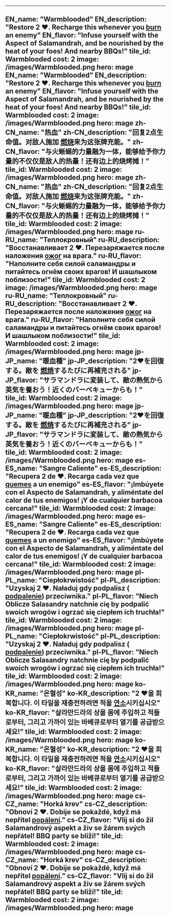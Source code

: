 ---

EN_name: "Warmblooded"
EN_description: "Restore 2 ❤️.  Recharge this whenever you  <u>burn</u> an enemy"
EN_flavor: "Infuse yourself with the Aspect of Salamandrah, and be nourished by the heat of your foes! And nearby BBQs!"
tile_id: Warmblooded
cost: 2
image: /images/Warmblooded.png
hero: mage
EN_name: "Warmblooded"
EN_description: "Restore 2 ❤️.  Recharge this whenever you  <u>burn</u> an enemy"
EN_flavor: "Infuse yourself with the Aspect of Salamandrah, and be nourished by the heat of your foes! And nearby BBQs!"
tile_id: Warmblooded
cost: 2
image: /images/Warmblooded.png
hero: mage
zh-CN_name: "热血"
zh-CN_description: "回复2点生命值。对敌人施加 <u>燃烧</u>来为这张牌充能。"
zh-CN_flavor: "与火蜥蜴的力量融为一体，能够给予你力量的不仅仅是敌人的热量！还有边上的烧烤摊！"
tile_id: Warmblooded
cost: 2
image: /images/Warmblooded.png
hero: mage
zh-CN_name: "热血"
zh-CN_description: "回复2点生命值。对敌人施加 <u>燃烧</u>来为这张牌充能。"
zh-CN_flavor: "与火蜥蜴的力量融为一体，能够给予你力量的不仅仅是敌人的热量！还有边上的烧烤摊！"
tile_id: Warmblooded
cost: 2
image: /images/Warmblooded.png
hero: mage
ru-RU_name: "Теплокровный"
ru-RU_description: "Восстанавливает 2 ❤️. Перезаряжается после наложения  <u>ожог</u> на врага."
ru-RU_flavor: "Наполните себя силой саламандры и питайтесь огнём своих врагов! И шашлыком поблизости!"
tile_id: Warmblooded
cost: 2
image: /images/Warmblooded.png
hero: mage
ru-RU_name: "Теплокровный"
ru-RU_description: "Восстанавливает 2 ❤️. Перезаряжается после наложения  <u>ожог</u> на врага."
ru-RU_flavor: "Наполните себя силой саламандры и питайтесь огнём своих врагов! И шашлыком поблизости!"
tile_id: Warmblooded
cost: 2
image: /images/Warmblooded.png
hero: mage
jp-JP_name: "暖血種"
jp-JP_description: "2❤️を回復する。敵を <u>燃焼</u>するたびに再補充される"
jp-JP_flavor: "サラマンドラに変装して、敵の熱気から英気を養おう！近くのバーベキューからも！"
tile_id: Warmblooded
cost: 2
image: /images/Warmblooded.png
hero: mage
jp-JP_name: "暖血種"
jp-JP_description: "2❤️を回復する。敵を <u>燃焼</u>するたびに再補充される"
jp-JP_flavor: "サラマンドラに変装して、敵の熱気から英気を養おう！近くのバーベキューからも！"
tile_id: Warmblooded
cost: 2
image: /images/Warmblooded.png
hero: mage
es-ES_name: "Sangre Caliente"
es-ES_description: "Recupera 2 de ❤️. Recarga cada vez que  <u>quemes</u> a un enemigo"
es-ES_flavor: "¡Imbúyete con el Aspecto de Salamandrah, y aliméntate del calor de tus enemigos! ¡Y de cualquier barbacoa cercana!"
tile_id: Warmblooded
cost: 2
image: /images/Warmblooded.png
hero: mage
es-ES_name: "Sangre Caliente"
es-ES_description: "Recupera 2 de ❤️. Recarga cada vez que  <u>quemes</u> a un enemigo"
es-ES_flavor: "¡Imbúyete con el Aspecto de Salamandrah, y aliméntate del calor de tus enemigos! ¡Y de cualquier barbacoa cercana!"
tile_id: Warmblooded
cost: 2
image: /images/Warmblooded.png
hero: mage
pl-PL_name: "Ciepłokrwistość"
pl-PL_description: "Uzyskaj 2 ❤️. Naładuj gdy podpalisz ( <u>podpalenie</u>) przeciwnika."
pl-PL_flavor: "Niech Oblicze Salasandry natchnie cię by podpalić swoich wrogów i ogrzać się ciepłem ich truchła!"
tile_id: Warmblooded
cost: 2
image: /images/Warmblooded.png
hero: mage
pl-PL_name: "Ciepłokrwistość"
pl-PL_description: "Uzyskaj 2 ❤️. Naładuj gdy podpalisz ( <u>podpalenie</u>) przeciwnika."
pl-PL_flavor: "Niech Oblicze Salasandry natchnie cię by podpalić swoich wrogów i ogrzać się ciepłem ich truchła!"
tile_id: Warmblooded
cost: 2
image: /images/Warmblooded.png
hero: mage
ko-KR_name: "온혈성"
ko-KR_description: "2 ❤️을 회복합니다. 이 타일을 재충전하려면 적을  <u>연소</u>시키십시오"
ko-KR_flavor: "살라만드라의 상을 몸에 주입하고 적들로부터, 그리고 가까이 있는 바베큐로부터 열기를 공급받으세요!"
tile_id: Warmblooded
cost: 2
image: /images/Warmblooded.png
hero: mage
ko-KR_name: "온혈성"
ko-KR_description: "2 ❤️을 회복합니다. 이 타일을 재충전하려면 적을  <u>연소</u>시키십시오"
ko-KR_flavor: "살라만드라의 상을 몸에 주입하고 적들로부터, 그리고 가까이 있는 바베큐로부터 열기를 공급받으세요!"
tile_id: Warmblooded
cost: 2
image: /images/Warmblooded.png
hero: mage
cs-CZ_name: "Horká krev"
cs-CZ_description: "Obnoví 2 ❤️. Dobije se pokaždé, když má nepřítel  <u>popálení</u>."
cs-CZ_flavor: "Vlij si do žil Salamandrový aspekt a živ se žárem svých nepřátel! BBQ party se blíží!"
tile_id: Warmblooded
cost: 2
image: /images/Warmblooded.png
hero: mage
cs-CZ_name: "Horká krev"
cs-CZ_description: "Obnoví 2 ❤️. Dobije se pokaždé, když má nepřítel  <u>popálení</u>."
cs-CZ_flavor: "Vlij si do žil Salamandrový aspekt a živ se žárem svých nepřátel! BBQ party se blíží!"
tile_id: Warmblooded
cost: 2
image: /images/Warmblooded.png
hero: mage
---